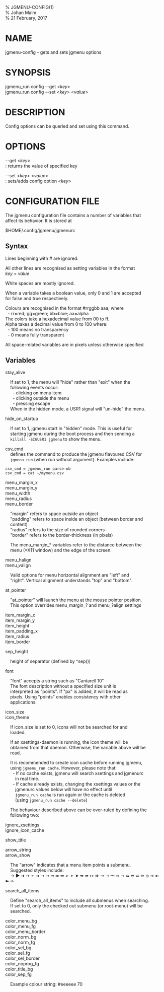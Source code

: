 % JGMENU-CONFIG(1)  
% Johan Malm  
% 21 February, 2017

# NAME

jgmenu-config - gets and sets jgmenu options

# SYNOPSIS

jgmenu_run config \--get <*key*>  
jgmenu_run config \--set <*key*> \<*value*>

# DESCRIPTION

Config options can be queried and set using this command.

# OPTIONS

\--get <*key*>  
:   returns the value of specified key

\--set <*key*> <*value*>  
:   sets/adds config option <*key*>

# CONFIGURATION FILE

The jgmenu configuration file contains a number of variables that  
affect its behavior. It is stored at

$HOME/.config/jgmenu/jgmenurc

## Syntax

Lines beginning with # are ignored.

All other lines are recognised as setting variables in the format  
*key* = *value*

White spaces are mostly ignored.

When a variable takes a boolean value, only 0 and 1 are accepted  
for false and true respectively.

Colours are recognised in the format #rrggbb aaa; where  
  - rr=red; gg=green; bb=blue; aa=alpha  
The colors take a hexadecimal value from 00 to ff.  
Alpha takes a decimal value from 0 to 100 where:  
  - 100 means no transparency  
  - 0 means fully transparent  


All space-related variables are in pixels unless otherwise specified

## Variables

stay_alive  

    If set to 1, the menu will "hide" rather than "exit" when the  
    following events occur:  
      - clicking on menu item  
      - clicking outside the menu  
      - pressing escape  
    When in the hidden mode, a USR1 signal will "un-hide" the menu.  

hide_on_startup  

    If set to 1, jgmenu start in "hidden" mode. This is useful for  
    starting jgmenu during the boot process and then sending a   
    `killall -SIGUSR1 jgmenu` to show the menu.  

csv_cmd  
    defines the command to produce the jgmenu flavoured CSV for  
    `jgmenu_run` (when run without argument). Examples include:  

    csv_cmd = jgmenu_run parse-ob  
    csv_cmd = cat ~/mymenu.csv  

menu_margin_x  
menu_margin_y  
menu_width  
menu_radius  
menu_border  

    "margin" refers to space outside an object  
    "padding" refers to space inside an object (between border and  
    content)  
    "radius" refers to the size of rounded corners  
    "border" refers to the border-thickness (in pixels)  

    The menu_margin_* variables refer to the distance between the  
    menu (=X11 window) and the edge of the screen.  

menu_halign  
menu_valign  

    Valid options for menu horizontal alignment are "left" and  
    "right". Vertical alignment understands "top" and "bottom".  

at_pointer  

    "at_pointer" will launch the menu at the mouse pointer position.  
    This option overrides menu_margin_? and menu_?align settings

item_margin_x  
item_margin_y  
item_height  
item_padding_x  
item_radius  
item_border  


sep_height  

    height of separator (defined by ^sep())

font  

    "font" accepts a string such as "Cantarell 10"  
    The font description without a specified size unit is  
    interpreted as "points". If "px" is added, it will be read as  
    pixels. Using "points" enables consistency with other  
    applications.

icon_size  
icon_theme  

    If icon_size is set to 0, icons will not be searched for and  
    loaded.

    If an xsettings-daemon is running, the icon theme will be  
    obtained from that daemon. Otherwise, the variable above will be  
    read.

    It is recommended to create icon cache before running jgmenu,  
    using `jgmenu_run cache`. However, please note that:  
      - If no cache exists, jgmenu will search xsettings and jgmenurc  
        in real time.  
      - If cache already exists, changing the xsettings values or the  
        jgmenurc values below will have no effect until  
        `jgmenu_run cache` is run again or the cache is deleted  
        (using `jgmenu_run cache --delete`)

    The behaviour described above can be over-ruled by defining the  
    following two:

ignore_xsettings  
ignore_icon_cache  

show_title  

arrow_string  
arrow_show  

    The "arrow" indicates that a menu item points a submenu.  
    Suggested styles include:  
    → ▶ ➔ ➙ ➛ ➜ ➝ ➞ ➟ ➠ ➡ ➢ ➣ ➤ ➥ ➦ ↦ ⇒ ⇝ ⇢ ⇥ ⇨ ⇾ ➭ ➮ ➯ ➱ ➲ ➺ ➼ ➽ ➾  

search_all_items  

    Define "search_all_items" to include all submenus when searching.  
    If set to 0, only the checked out submenu (or root-menu) will be  
    searched.  

color_menu_bg  
color_menu_fg  
color_menu_border  
color_norm_bg  
color_norm_fg  
color_sel_bg  
color_sel_fg  
color_sel_border  
color_noprog_fg  
color_title_bg  
color_sep_fg  

    Example colour string: #eeeeee 70  

